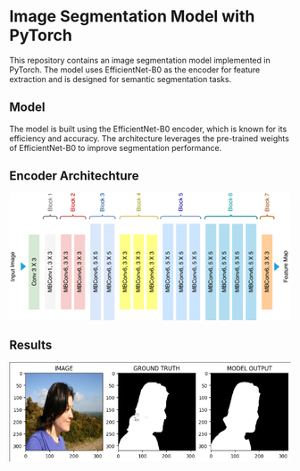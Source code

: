 # Image Segmentation Model with PyTorch

This repository contains an image segmentation model implemented in PyTorch. The model uses EfficientNet-B0 as the encoder for feature extraction and is designed for semantic segmentation tasks.

## Model

The model is built using the EfficientNet-B0 encoder, which is known for its efficiency and accuracy. The architecture leverages the pre-trained weights of EfficientNet-B0 to improve segmentation performance.

## Encoder Architechture

![EfficientNet-B0 Architecture](images/efficient-b0-architechture.png)

## Results

![Segmentation Output](images/segmentation-output.png)
